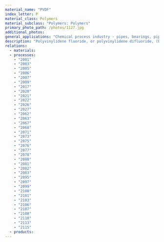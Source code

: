 ```yaml
---
material_name: "PVDF"
index_letter: P
material_class: Polymers
material_subclass: "Polymers: Polymers"
primary_photo_path: /photos/1127.jpg
additional_photos:
general_applications: "Chemical process industry - pipes, bearings, pipe fittings, wire insulation, chemical laboratory apparatus, heat-shrinkable tubing."
description: "Polyvinylidene fluoride, or polyvinylidene difluoride, (PVDF) is a highly non-reactive thermoplastic fluoropolymer produced by the polymerization of vinylidene difluoride. PVDF is a specialty plastic used in applications requiring the highest purity, as well as resistance to solvents, acids and bases. Compared to other fluoropolymers, like polytetrafluoroethylene (Teflon), PVDF has a low density (1.78 g/cm^3). It is available as piping products, sheet, tubing, films, plate and an insulator for premium wire. It can be injected, molded or welded and is commonly used in the chemical, semiconductor, medical and defense industries, as well as in lithium-ion batteries. It is also available as a crosslinked closed-cell foam, used increasingly in aviation and aerospace applications."
relations:
  - materials:
  - processes:
    - "2001"
    - "2003"
    - "2005"
    - "2006"
    - "2007"
    - "2009"
    - "2017"
    - "2020"
    - "2021"
    - "2022"
    - "2026"
    - "2027"
    - "2062"
    - "2063"
    - "2067"
    - "2068"
    - "2071"
    - "2073"
    - "2075"
    - "2076"
    - "2077"
    - "2078"
    - "2080"
    - "2081"
    - "2082"
    - "2083"
    - "2095"
    - "2097"
    - "2099"
    - "2100"
    - "2101"
    - "2103"
    - "2106"
    - "2107"
    - "2108"
    - "2110"
    - "2113"
    - "2115"
  - products:
---
```

